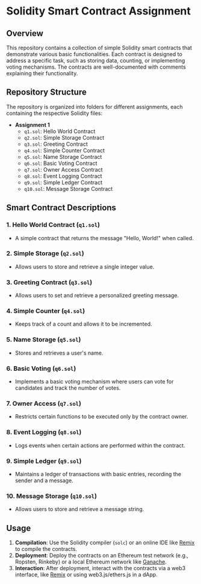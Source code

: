 # Solidity Smart Contract Assignment

## Overview
This repository contains a collection of simple Solidity smart contracts that demonstrate various basic functionalities. Each contract is designed to address a specific task, such as storing data, counting, or implementing voting mechanisms. The contracts are well-documented with comments explaining their functionality.

## Repository Structure
The repository is organized into folders for different assignments, each containing the respective Solidity files:

- **Assignment 1**
  - `q1.sol`: Hello World Contract
  - `q2.sol`: Simple Storage Contract
  - `q3.sol`: Greeting Contract
  - `q4.sol`: Simple Counter Contract
  - `q5.sol`: Name Storage Contract
  - `q6.sol`: Basic Voting Contract
  - `q7.sol`: Owner Access Contract
  - `q8.sol`: Event Logging Contract
  - `q9.sol`: Simple Ledger Contract
  - `q10.sol`: Message Storage Contract

## Smart Contract Descriptions

### 1. **Hello World Contract (`q1.sol`)**
   - A simple contract that returns the message "Hello, World!" when called.

### 2. **Simple Storage (`q2.sol`)**
   - Allows users to store and retrieve a single integer value.

### 3. **Greeting Contract (`q3.sol`)**
   - Allows users to set and retrieve a personalized greeting message.

### 4. **Simple Counter (`q4.sol`)**
   - Keeps track of a count and allows it to be incremented.

### 5. **Name Storage (`q5.sol`)**
   - Stores and retrieves a user's name.

### 6. **Basic Voting (`q6.sol`)**
   - Implements a basic voting mechanism where users can vote for candidates and track the number of votes.

### 7. **Owner Access (`q7.sol`)**
   - Restricts certain functions to be executed only by the contract owner.

### 8. **Event Logging (`q8.sol`)**
   - Logs events when certain actions are performed within the contract.

### 9. **Simple Ledger (`q9.sol`)**
   - Maintains a ledger of transactions with basic entries, recording the sender and a message.

### 10. **Message Storage (`q10.sol`)**
   - Allows users to store and retrieve a message string.

## Usage

1. **Compilation**: Use the Solidity compiler (`solc`) or an online IDE like [Remix](https://remix.ethereum.org/) to compile the contracts.
2. **Deployment**: Deploy the contracts on an Ethereum test network (e.g., Ropsten, Rinkeby) or a local Ethereum network like [Ganache](https://www.trufflesuite.com/ganache).
3. **Interaction**: After deployment, interact with the contracts via a web3 interface, like [Remix](https://remix.ethereum.org/) or using web3.js/ethers.js in a dApp.
